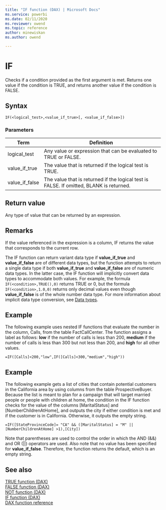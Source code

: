 ```yaml
---
title: "IF function (DAX) | Microsoft Docs"
ms.service: powerbi 
ms.date: 02/11/2020
ms.reviewer: owend
ms.topic: reference
author: minewiskan
ms.author: owend

---
```

# IF
Checks if a condition provided as the first argument is met. Returns one value if the condition is TRUE, and returns another value if the condition is FALSE.  
  
## Syntax  
  
```dax
IF(<logical_test>,<value_if_true>[, <value_if_false>])
```
  
### Parameters  
  
|Term|Definition|  
|--------|--------------|  
|logical_test|Any value or expression that can be evaluated to TRUE or FALSE.|  
|value_if_true|The value that is returned if the logical test is TRUE.|  
|value_if_false|The value that is returned if the logical test is FALSE. If omitted, BLANK is returned.|  
  
## Return value  
Any type of value that can be returned by an expression.  
  
## Remarks  

If the value referenced in the expression is a column, IF returns the value that corresponds to the current row.

The IF function can return variant data type if **value_if_true** and **value_if_false** are of different data types, but the function attempts to return a single data type if both **value_if_true** and **value_if_false** are of numeric data types. In the latter case, the IF function will implicitly convert data types to accommodate both values. For example, the formula `IF(<condition>,TRUE(),0)` returns TRUE or 0, but the formula `IF(<condition>,1.0,0)` returns only decimal values even though **value_if_false** is of the whole number data type. For more information about implicit data type conversion, see [Data types](dax-overview.md#data-types).

  
## Example  
The following example uses nested IF functions that evaluate the number in the column, Calls, from the table FactCallCenter. The function assigns a label as follows: **low** if the number of calls is less than 200, **medium** if the number of calls is less than 300 but not less than 200, and **high** for all other values.  
  
```dax
=IF([Calls]<200,"low",IF([Calls]<300,"medium","high"))  
```
  
## Example  
The following example gets a list of cities that contain potential customers in the California area by using columns from the table ProspectiveBuyer. Because the list is meant to plan for a campaign that will target married people or people with children at home, the condition in the IF function checks for the value of the columns [MaritalStatus] and [NumberChildrenAtHome], and outputs the city if either condition is met and if the customer is in California. Otherwise, it outputs the empty string.  
  
```dax
=IF([StateProvinceCode]= "CA" && ([MaritalStatus] = "M" || [NumberChildrenAtHome] >1),[City])  
```

Note that parentheses are used to control the order in which the AND (&amp;&amp;) and OR (||) operators are used. Also note that no value has been specified for **value_if_false**. Therefore, the function returns the default, which is an empty string.  
  
## See also  
[TRUE function &#40;DAX&#41;](true-function-dax.md)  
[FALSE function &#40;DAX&#41;](false-function-dax.md)  
[NOT function &#40;DAX&#41;](not-function-dax.md)  
[IF function &#40;DAX&#41;](if-function-dax.md)  
[DAX function reference](dax-function-reference.md)  
  
